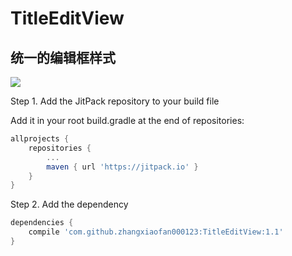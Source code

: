 # TitleEditView

统一的编辑框样式
---
[![](https://jitpack.io/v/zhangxiaofan000123/TitleEditView.svg)](https://jitpack.io/#zhangxiaofan000123/TitleEditView)

Step 1. Add the JitPack repository to your build file 

Add it in your root build.gradle at the end of repositories:
```gradle
allprojects {
	repositories {
		...
		maven { url 'https://jitpack.io' }
	}
}
```

Step 2. Add the dependency
```gradle
dependencies {
	compile 'com.github.zhangxiaofan000123:TitleEditView:1.1'
}

```
